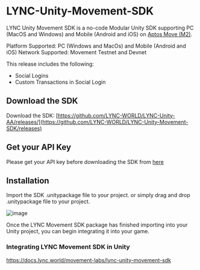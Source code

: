 # LYNC-Unity-Movement-SDK
LYNC Unity Movement SDK is a no-code Modular Unity SDK supporting PC (MacOS and Windows) and Mobile (Android and iOS) on [Aptos Move (M2)](https://movementlabs.xyz/). 

Platform Supported: PC (Windows and MacOs) and Mobile (Android and iOS)
Network Supported: Movement Testnet and Devnet

This release includes the following:
- Social Logins
- Custom Transactions in Social Login

## Download the SDK
Download the SDK: [https://github.com/LYNC-WORLD/LYNC-Unity-AA/releases/](https://github.com/LYNC-WORLD/LYNC-Unity-Movement-SDK/releases)

## Get your API Key
Please get your API key before downloading the SDK from [here](https://www.lync.world/form.html)

## Installation
Import the SDK .unitypackage file to your project. or simply drag and drop .unitypackage file to your project.

![image](https://github.com/LYNC-WORLD/LYNC-Unity-AA/assets/42548654/f7d176b5-2871-44d1-b121-bc43a4ecbbbc)

Once the LYNC Movement SDK package has finished importing into your Unity project, you can begin integrating it into your game.

### Integrating LYNC Movement SDK in Unity

https://docs.lync.world/movement-labs/lync-unity-movement-sdk
